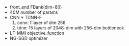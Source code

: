 * front_end FBank(dim=80)
* 40M number of params
* CNN + TDNN-F
  1. conv: 1 layer of dim 256
  2. tdnn: 15 layers of 2048-dim with 256-dim bottleneck
* LF-MMI objective_function
* NG-SGD optimizer